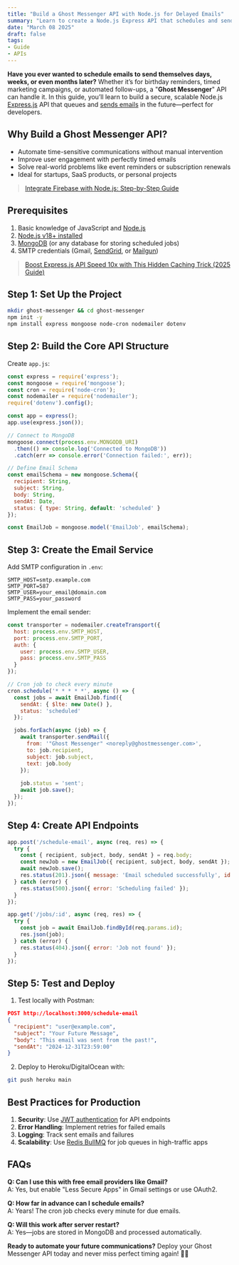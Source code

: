 ```yaml
---
title: "Build a Ghost Messenger API with Node.js for Delayed Emails"
summary: "Learn to create a Node.js Express API that schedules and sends future emails automatically. Step-by-step guide with code examples and best practices."
date: "March 08 2025"
draft: false
tags:
- Guide
- APIs
---
```


**Have you ever wanted to schedule emails to send themselves days, weeks, or even months later?** Whether it’s for birthday reminders, timed marketing campaigns, or automated follow-ups, a "**Ghost Messenger**" API can handle it. In this guide, you’ll learn to build a secure, scalable Node.js [Express.js](https://expressjs.com/en/starter/installing.html) API that queues and [sends emails](https://exonoob.in/blog/setup-project-send-email-in-nodejs-using-nodemailer-and-gmail/) in the future—perfect for developers.

## Why Build a Ghost Messenger API?
- Automate time-sensitive communications without manual intervention
- Improve user engagement with perfectly timed emails
- Solve real-world problems like event reminders or subscription renewals
- Ideal for startups, SaaS products, or personal projects

> [Integrate Firebase with Node.js: Step-by-Step Guide](https://exonoob.in/blog/integrate-firebase-with-nodejs/)

## Prerequisites
1. Basic knowledge of JavaScript and [Node.js](https://nodejs.org/docs/latest/api/)
2. [Node.js v18+ installed](https://nodejs.org/en/download)
3. [MongoDB](https://mongoosejs.com/docs/guide.html) (or any database for storing scheduled jobs)
4. SMTP credentials (Gmail, [SendGrid](https://sendgrid.com/en-us), or [Mailgun](https://www.mailgun.com/))

> [Boost Express.js API Speed 10x with This Hidden Caching Trick (2025 Guide)](https://exonoob.in/blog/expressjs-api-speed-caching-trick/)

## Step 1: Set Up the Project
```bash
mkdir ghost-messenger && cd ghost-messenger
npm init -y
npm install express mongoose node-cron nodemailer dotenv
```

## Step 2: Build the Core API Structure
Create `app.js`:
```javascript
const express = require('express');
const mongoose = require('mongoose');
const cron = require('node-cron');
const nodemailer = require('nodemailer');
require('dotenv').config();

const app = express();
app.use(express.json());

// Connect to MongoDB
mongoose.connect(process.env.MONGODB_URI)
  .then(() => console.log('Connected to MongoDB'))
  .catch(err => console.error('Connection failed:', err));

// Define Email Schema
const emailSchema = new mongoose.Schema({
  recipient: String,
  subject: String,
  body: String,
  sendAt: Date,
  status: { type: String, default: 'scheduled' }
});

const EmailJob = mongoose.model('EmailJob', emailSchema);
```

## Step 3: Create the Email Service
Add SMTP configuration in `.env`:
```env
SMTP_HOST=smtp.example.com
SMTP_PORT=587
SMTP_USER=your_email@domain.com
SMTP_PASS=your_password
```

Implement the email sender:
```javascript
const transporter = nodemailer.createTransport({
  host: process.env.SMTP_HOST,
  port: process.env.SMTP_PORT,
  auth: {
    user: process.env.SMTP_USER,
    pass: process.env.SMTP_PASS
  }
});

// Cron job to check every minute
cron.schedule('* * * * *', async () => {
  const jobs = await EmailJob.find({
    sendAt: { $lte: new Date() },
    status: 'scheduled'
  });

  jobs.forEach(async (job) => {
    await transporter.sendMail({
      from: '"Ghost Messenger" <noreply@ghostmessenger.com>',
      to: job.recipient,
      subject: job.subject,
      text: job.body
    });
    
    job.status = 'sent';
    await job.save();
  });
});
```

## Step 4: Create API Endpoints
```javascript
app.post('/schedule-email', async (req, res) => {
  try {
    const { recipient, subject, body, sendAt } = req.body;
    const newJob = new EmailJob({ recipient, subject, body, sendAt });
    await newJob.save();
    res.status(201).json({ message: 'Email scheduled successfully', id: newJob._id });
  } catch (error) {
    res.status(500).json({ error: 'Scheduling failed' });
  }
});

app.get('/jobs/:id', async (req, res) => {
  try {
    const job = await EmailJob.findById(req.params.id);
    res.json(job);
  } catch (error) {
    res.status(404).json({ error: 'Job not found' });
  }
});
```

## Step 5: Test and Deploy
1. Test locally with Postman:
```json
POST http://localhost:3000/schedule-email
{
  "recipient": "user@example.com",
  "subject": "Your Future Message",
  "body": "This email was sent from the past!",
  "sendAt": "2024-12-31T23:59:00"
}
```

2. Deploy to Heroku/DigitalOcean with:
```bash
git push heroku main
```

## Best Practices for Production
1. **Security**: Use [JWT authentication](https://exonoob.in/blog/session-vs-jwt-authentication-in-expressjs/#2-jwt-authentication-explained) for API endpoints
2. **Error Handling**: Implement retries for failed emails
3. **Logging**: Track sent emails and failures
4. **Scalability**: Use [Redis BullMQ](https://docs.bullmq.io/) for job queues in high-traffic apps

## FAQs
**Q: Can I use this with free email providers like Gmail?**  
A: Yes, but enable "Less Secure Apps" in Gmail settings or use OAuth2.

**Q: How far in advance can I schedule emails?**  
A: Years! The cron job checks every minute for due emails.

**Q: Will this work after server restart?**  
A: Yes—jobs are stored in MongoDB and processed automatically.

**Ready to automate your future communications?** Deploy your Ghost Messenger API today and never miss perfect timing again! 👻📨